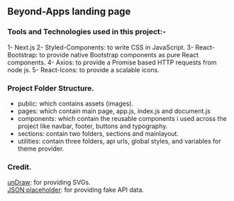 ## Beyond-Apps landing page 

### Tools and Technologies used in this project:-

1- Next.js
2- Styled-Components: to write CSS in JavaScript.
3- React-Bootstrap: to provide native Bootstrap components as pure React components.
4- Axios: to provide a Promise based HTTP requests from node js.
5- React-Icons: to provide a scalable icons.

### Project Folder Structure.

- public: which contains assets (images).
- pages: which contain main page, app.js, index.js and document.js
- components: which contain the reusable components i used across the project like navbar, footer, buttons and typography.
- sections: contain two folders, sections and mainlayout.
- utilities: contain three folders, api urls, global styles, and variables for theme provider.

### Credit.

[unDraw](https://undraw.co/): for providing SVGs. <br />
[JSON placeholder](https://jsonplaceholder.typicode.com/): for providing fake API data.

